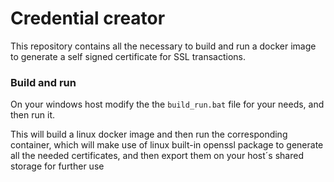 # Credential creator

This repository contains all the necessary to build and run a docker image to generate a self signed certificate for SSL transactions.

### Build and run

On your windows host modify the the ```build_run.bat``` file for your needs, and then run it.

This will build a linux docker image and then run the corresponding container, which will make use of linux built-in openssl package to generate all the needed certificates, and then export them on your host´s shared storage for further use
